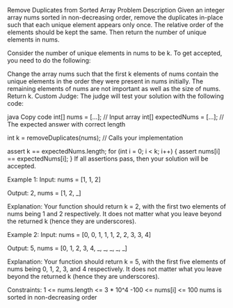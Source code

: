 Remove Duplicates from Sorted Array
Problem Description
Given an integer array nums sorted in non-decreasing order, remove the duplicates in-place such that each unique element appears only once. The relative order of the elements should be kept the same. Then return the number of unique elements in nums.

Consider the number of unique elements in nums to be k. To get accepted, you need to do the following:

Change the array nums such that the first k elements of nums contain the unique elements in the order they were present in nums initially.
The remaining elements of nums are not important as well as the size of nums.
Return k.
Custom Judge:
The judge will test your solution with the following code:

java
Copy code
int[] nums = [...]; // Input array
int[] expectedNums = [...]; // The expected answer with correct length

int k = removeDuplicates(nums); // Calls your implementation

assert k == expectedNums.length;
for (int i = 0; i < k; i++) {
    assert nums[i] == expectedNums[i];
}
If all assertions pass, then your solution will be accepted.

Example 1:
Input:
nums = [1, 1, 2]

Output:
2, nums = [1, 2, _]

Explanation: Your function should return k = 2, with the first two elements of nums being 1 and 2 respectively. It does not matter what you leave beyond the returned k (hence they are underscores).

Example 2:
Input:
nums = [0, 0, 1, 1, 1, 2, 2, 3, 3, 4]

Output:
5, nums = [0, 1, 2, 3, 4, _, _, _, _, _]

Explanation: Your function should return k = 5, with the first five elements of nums being 0, 1, 2, 3, and 4 respectively. It does not matter what you leave beyond the returned k (hence they are underscores).

Constraints:
1 <= nums.length <= 3 * 10^4
-100 <= nums[i] <= 100
nums is sorted in non-decreasing order